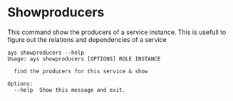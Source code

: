 # Showproducers

This command show the producers of a service instance. This is usefull to figure out the relations and dependencies of a service

```
ays showproducers --help
Usage: ays showproducers [OPTIONS] ROLE INSTANCE

  find the producers for this service & show

Options:
  --help  Show this message and exit.
```
